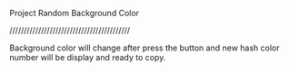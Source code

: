 Project Random Background Color

//////////////////////////////////////////

Background color will change after press the button and new hash color number will be display and ready to copy.
